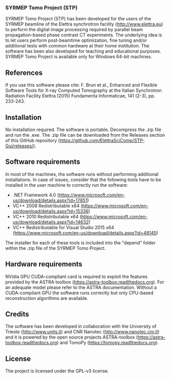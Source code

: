 ### SYRMEP Tomo Project (STP)

SYRMEP Tomo Project (STP) has been developed for the users of the SYRMEP beamline of the Elettra synchrotron facility (http://www.elettra.eu) to perform the digital image processing required by parallel beam propagation-based phase contrast CT experiments. The underlying idea is to let users perform post-beamtime optimization, fine tuning and/or additional tests with common hardware at their home institution. The software has been also developed for teaching and educational purposes. SYRMEP Tomo Project is available only for Windows 64-bit machines.

## References

If you use this software please cite: F. Brun et al., Enhanced and Flexible Software Tools for X-ray Computed Tomography at the Italian Synchrotron Radiation Facility Elettra (2015) Fundamenta Informaticae, 141 (2-3), pp. 233-243.

## Installation

No installation required. The software is portable. Decompress the .zip file and run the .exe. The .zip file can be downloaded from the Releases section of this GitHub repository (https://github.com/ElettraSciComp/STP-Gui/releases/).

## Software requirements

In most of the machines, the software runs without performing additional installations. In case of issues, consider that the following tools have to be installed in the user machine to correctly run the software:

* .NET Framework 4.0 (https://www.microsoft.com/en-us/download/details.aspx?id=17851)
* VC++ 2008 Redistributable x64 (https://www.microsoft.com/en-us/download/details.aspx?id=15336)
* VC++ 2010 Redistributable x64 (https://www.microsoft.com/en-us/download/details.aspx?id=14632) 
* VC++ Redistributable for Visual Studio 2015 x64 (https://www.microsoft.com/en-us/download/details.aspx?id=48145)

The installer for each of these tools is included into the "depend" folder within the .zip file of the SYRMEP Tomo Project.

## Hardware requirements

NVidia GPU CUDA-compliant card is required to exploit the features provided by the ASTRA toolbox (https://astra-toolbox.readthedocs.org). For an adequate model please refer to the ASTRA documentation. Without a CUDA-compliant GPU the software runs correctly but only CPU-based reconstruction algorithms are available.

## Credits

The software has been developed in collaboration with the University of Trieste (http://www.units.it) and CNR Nanotec (http://www.nanotec.cnr.it) and it is powered by the open source projects ASTRA-toolbox (https://astra-toolbox.readthedocs.org) and TomoPy (https://tomopy.readthedocs.org).

## License

The project is licensed under the GPL-v3 license.
